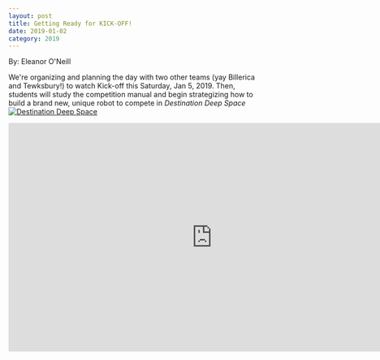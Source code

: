 ```yaml
---
layout: post
title: Getting Ready for KICK-OFF!
date: 2019-01-02
category: 2019
---
```

By: Eleanor O'Neill

We're organizing and planning the day with two other teams (yay Billerica and Tewksbury!) to watch Kick-off this Saturday, Jan 5, 2019. Then, students will study the competition manual and begin strategizing how to build a brand new, unique robot to compete in *Destination Deep Space* <a href="{{site.baseurl}}/images/uploads/2019/01/FIRST-DestDeepSpace-logo_full-color-sponsor-350.png"><img src="{{site.baseurl}}/images/uploads/2019/01/FIRST-DestDeepSpace-logo_full-color-sponsor-350.png" alt="Destination Deep Space" class="size-full wp-image-2107" class= "center" data-fancybox /></a>

<iframe width="802" height="451" src="https://www.youtube.com/embed/Rb1byfe_5TU?feature=oembed&amp;wmode=opaque" frameborder="0" allow="accelerometer; autoplay; encrypted-media; gyroscope; picture-in-picture" allowfullscreen></iframe></p>

